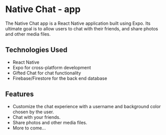 # Native Chat - app

The Native Chat app is a React Native application built using Expo. Its ultimate goal is to allow users to chat with their friends, and share photos and other media files.

## Technologies Used

- React Native
- Expo for cross-platform development
- Gifted Chat for chat functionality
- Firebase/Firestore for the back end database

## Features

- Customize the chat experience with a username and background color chosen by the user.
- Chat with your friends.
- Share photos and other media files.
- More to come...
